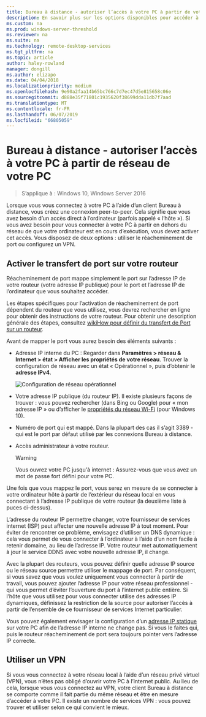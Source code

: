 ```yaml
---
title: Bureau à distance - autoriser l’accès à votre PC à partir de votre réseau
description: En savoir plus sur les options disponibles pour accéder à distance à votre PC hors réseau de PC
ms.custom: na
ms.prod: windows-server-threshold
ms.reviewer: na
ms.suite: na
ms.technology: remote-desktop-services
ms.tgt_pltfrm: na
ms.topic: article
author: haley-rowland
manager: dongill
ms.author: elizapo
ms.date: 04/04/2018
ms.localizationpriority: medium
ms.openlocfilehash: 9e90a2faa14b65bc766c7d7ec47d5e815658c06e
ms.sourcegitcommit: d888e35f71801c1935620f38699dda11db7f7aad
ms.translationtype: MT
ms.contentlocale: fr-FR
ms.lasthandoff: 06/07/2019
ms.locfileid: "66805059"
---
```

# <a name="remote-desktop---allow-access-to-your-pc-from-outside-your-pcs-network"></a>Bureau à distance - autoriser l’accès à votre PC à partir de réseau de votre PC

>S’applique à : Windows 10, Windows Server 2016

Lorsque vous vous connectez à votre PC à l’aide d’un client Bureau à distance, vous créez une connexion peer-to-peer. Cela signifie que vous avez besoin d’un accès direct à l’ordinateur (parfois appelé « l’hôte »). Si vous avez besoin pour vous connecter à votre PC à partir en dehors du réseau de que votre ordinateur est en cours d’exécution, vous devez activer cet accès. Vous disposez de deux options : utiliser le réacheminement de port ou configurez un VPN.

## <a name="enable-port-forwarding-on-your-router"></a>Activer le transfert de port sur votre routeur

Réacheminement de port mappe simplement le port sur l’adresse IP de votre routeur (votre adresse IP publique) pour le port et l’adresse IP de l’ordinateur que vous souhaitez accéder. 

Les étapes spécifiques pour l’activation de réacheminement de port dépendent du routeur que vous utilisez, vous devrez rechercher en ligne pour obtenir des instructions de votre routeur. Pour obtenir une description générale des étapes, consultez [wikiHow pour définir du transfert de Port sur un routeur](https://www.wikihow.com/Set-Up-Port-Forwarding-on-a-Router).

Avant de mapper le port vous aurez besoin des éléments suivants :

- Adresse IP interne du PC : Regarder dans **Paramètres > réseau & Internet > état > Afficher les propriétés de votre réseau**. Trouver la configuration de réseau avec un état « Opérationnel », puis d’obtenir le **adresse IPv4**.

   ![Configuration de réseau opérationnel](../media/rdclient-operational-network.png)

- Votre adresse IP publique (du routeur IP). Il existe plusieurs façons de trouver : vous pouvez rechercher (dans Bing ou Google) pour « mon adresse IP » ou d’afficher le [propriétés du réseau Wi-Fi](https://binged.it/2Gwob34) (pour Windows 10).
- Numéro de port qui est mappé. Dans la plupart des cas il s’agit 3389 - qui est le port par défaut utilisé par les connexions Bureau à distance.
- Accès administrateur à votre routeur.  

   >[!WARNING]
   > Vous ouvrez votre PC jusqu'à internet : Assurez-vous que vous avez un mot de passe fort défini pour votre PC.

Une fois que vous mappez le port, vous serez en mesure de se connecter à votre ordinateur hôte à partir de l’extérieur du réseau local en vous connectant à l’adresse IP publique de votre routeur (la deuxième liste à puces ci-dessus).

L’adresse du routeur IP permettre changer, votre fournisseur de services internet (ISP) peut affecter une nouvelle adresse IP à tout moment. Pour éviter de rencontrer ce problème, envisagez d’utiliser un DNS dynamique : cela vous permet de vous connecter à l’ordinateur à l’aide d’un nom facile à retenir domaine, au lieu de l’adresse IP. Votre routeur met automatiquement à jour le service DDNS avec votre nouvelle adresse IP, il change.

Avec la plupart des routeurs, vous pouvez définir quelle adresse IP source ou le réseau source permettre utiliser le mappage de port. Par conséquent, si vous savez que vous voulez uniquement vous connecter à partir de travail, vous pouvez ajouter l’adresse IP pour votre réseau professionnel - qui vous permet d’éviter l’ouverture du port à l’internet public entière. Si l’hôte que vous utilisez pour vous connecter utilise des adresses IP dynamiques, définissez la restriction de la source pour autoriser l’accès à partir de l’ensemble de ce fournisseur de services Internet particulier.

Vous pouvez également envisager la configuration d’un [adresse IP statique](/windows-hardware/customize/mobile/mcsf/enable-static-ip) sur votre PC afin de l’adresse IP interne ne change pas. Si vous le faites qui, puis le routeur réacheminement de port sera toujours pointer vers l’adresse IP correcte.


## <a name="use-a-vpn"></a>Utiliser un VPN

Si vous vous connectez à votre réseau local à l’aide d’un réseau privé virtuel (VPN), vous n’êtes pas obligé d’ouvrir votre PC à l’internet public. Au lieu de cela, lorsque vous vous connectez au VPN, votre client Bureau à distance se comporte comme il fait partie du même réseau et être en mesure d’accéder à votre PC. Il existe un nombre de services VPN : vous pouvez trouver et utiliser selon ce qui convient le mieux.
